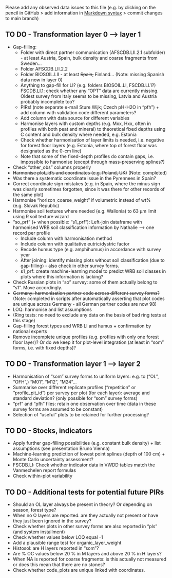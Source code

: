 
Please add any observed data issues to this file
(e.g. by clicking on the pencil in GitHub > add information in [Markdown syntax](https://docs.github.com/en/get-started/writing-on-github/getting-started-with-writing-and-formatting-on-github/basic-writing-and-formatting-syntax) > commit changes to main branch)

## TO DO - Transformation layer 0 –-> layer 1

-   Gap-filling:
    -   Folder with direct partner communication (AFSCDB.LII.2.1 subfolder) - at least Austria, Spain, bulk density and coarse fragments from Sweden…
    -   Folder AFSCDB.LII.2.2
    -   Folder BIOSOIL.LII - at least ~~Spain,~~ Finland… (Note: missing Spanish data now in layer 0)
    -   Anything to gap-fill for LI? (e.g. folders BIOSOIL.LI, FSCDB.LI.1?) FSCDB.LI.1: check whether any “OPT” data are currently missing. Oldest survey from Italy seems to be missing, Latvia and Austria probably incomplete too?
    -   PIRs! (note separate e-mail Sture Wijk; Czech pH-H2O in “pfh”) + add column with validation code different parameters?
    -   Add column with data source for different variables
    -   Harmonise layers with custom depths (e.g. Mxx, Hxx, often in profiles with both peat and mineral) to theoretical fixed depths using C content and bulk density where needed, e.g. Estonia
    -   Check whether harmonisation of layer limits is needed, i.e. negative for forest floor layers (e.g. Estonia, where top of forest floor was designated as the 0-cm line)
    -   Note that some of the fixed-depth profiles do contain gaps, i.e. impossible to harmonise (except through mass-preserving splines?)
-   Check “other_obs” columns properly
-   ~~Harmonise plot_id’s and coordinates (e.g. Poland, UK)~~ (Note: completed)
-   Was there a systematic coordinate issue in the Pyrennees in Spain?
-   Correct coordinate sign mistakes (e.g. in Spain, where the minus sign was clearly sometimes forgotten, since it was there for other records of the same plot)
-   Harmonise “horizon_coarse_weight” if volumetric instead of wt% (e.g. Slovak Republic)
-   Harmonise soil textures where needed (e.g. Wallonia) to 63 µm limit using R soil texture wizard
-   “so_prf” (+ when possible: “s1_prf”): Left-join dataframe with harmonised WRB soil classification information by Nathalie --> one record per profile
    -   Include column with harmonisation method
    -   Include column with qualitative eutric/dystric factor
    -   Recode humus type (e.g. amphihumus) in accordance with survey year
    -   After joining: identify missing plots without soil classification (due to gap-filling) - also check in other survey forms.
    -   s1_prf: create machine-learning model to predict WRB soil classes in plots where this information is lacking?
-   Check Russian plots in “so” survey: some of them actually belong to “s1”. Move accordingly.
-   ~~Germany: harmonisation partner code across different survey forms?~~ (Note: completed in scripts after automatically asserting that plot codes are unique across Germany - all German partner codes are now 98)
-   LOQ: harmonise and list assumptions
-   (Ring tests: no need to exclude any data on the basis of bad ring tests at this stage)
-   Gap-filling forest types and WRB LI and humus + confirmation by national experts
-   Remove incomplete unique profiles (e.g. profiles with only one forest floor layer)? Or do we keep it for plot-level integration (at least in “som” forms, i.e. with fixed depths)?

## TO DO - Transformation layer 1 –-> layer 2

-   Harmonisation of “som” survey forms to uniform layers: e.g. to (“OL”, “OFH”,) “M01”, “M12”, “M24”…
-   Summarise over different replicate profiles (“repetition” or “profile_pit_id”) per survey per plot (for each layer): average and standard deviation? (only possible for “som” survey forms)
-   “prf” and “pfh” files: retain one observation over time (data in these survey forms are assumed to be constant)
-   Selection of “useful” plots to be retained for further processing?

## TO DO - Stocks, indicators

-   Apply further gap-filling possibilities (e.g. constant bulk density) + list assumptions (see presentation Bruno Vienna)
-   Machine-learning prediction of lowest point splines (depth of 100 cm) + Monte Carlo uncertainty assessment?
-   FSCDB.LI: Check whether indicator data in VWDD tables match the Vanmechelen report formulas
-   Check within-plot variability

## TO DO - Additional tests for potential future PIRs

-   Should an OL layer always be present in theory? Or depending on season, forest type?
-   When no O layers are reported: are they actually not present or have they just been ignored in the survey?
-   Check whether plots in other survey forms are also reported in “pls” (and system installment)
-   Check whether values below LOQ equal -1
-   Add a plausible range test for organic_layer_weight
-   Histosol: are H layers reported in “som”?
-   Are % OC values below 20 % in M layers and above 20 % in H layers?
-   When NA is reported for coarse fragments: is this actually not measured or does this mean that there are no stones?
-   Check whether code_plots are unique linked with coordinates.
